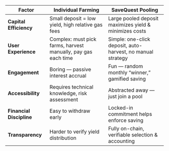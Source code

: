 | **Factor**               | **Individual Farming**                                        | **SaveQuest Pooling**                                       |
| ------------------------ | ------------------------------------------------------------- | ----------------------------------------------------------- |
| **Capital Efficiency**   | Small deposit = low yield, high relative gas fees             | Large pooled deposit maximizes yield & minimizes costs      |
| **User Experience**      | Complex: must pick farms, harvest manually, pay gas each time | Simple: one-click deposit, auto-harvest, no manual strategy |
| **Engagement**           | Boring — passive interest accrual                             | Fun — random monthly “winner,” gamified saving              |
| **Accessibility**        | Requires technical knowledge, risk assessment                 | Abstracted away — just join a pool                          |
| **Financial Discipline** | Easy to withdraw early                                        | Locked-in commitment helps enforce saving                   |
| **Transparency**         | Harder to verify yield distribution                           | Fully on-chain, verifiable selection & accounting           |
